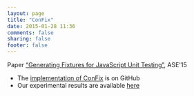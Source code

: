 ```yaml
---
layout: page
title: "ConFix"
date: 2015-01-28 11:36
comments: false
sharing: false
footer: false
---
```



<p>
Paper <a href="http://salt.ece.ubc.ca/publications/amin_ase15.html">“Generating Fixtures for JavaScript Unit Testing”</a>, ASE'15
</p>
 
  * The <a href="https://github.com/saltlab/Confix">implementation of ConFix</a> is on GitHub
  * Our experimental results are available <a href="/software/confix/experiments.zip">here</a>  

 